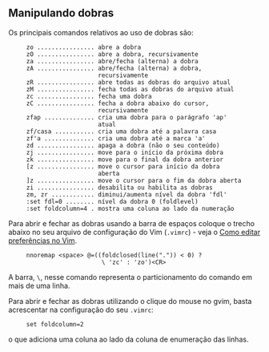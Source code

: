 Manipulando dobras
-------------------

Os principais comandos relativos ao uso de dobras são:

         zo ................ abre a dobra
         zO ................ abre a dobra, recursivamente
         za ................ abre/fecha (alterna) a dobra
         zA ................ abre/fecha (alterna) a dobra,
                             recursivamente
         zR ................ abre todas as dobras do arquivo atual
         zM ................ fecha todas as dobras do arquivo atual
         zc ................ fecha uma dobra
         zC ................ fecha a dobra abaixo do cursor,
                             recursivamente
         zfap .............. cria uma dobra para o parágrafo 'ap'
                             atual
         zf/casa ........... cria uma dobra até a palavra casa
         zf'a .............. cria uma dobra até a marca 'a'
         zd ................ apaga a dobra (não o seu conteúdo)
         zj ................ move para o início da próxima dobra
         zk ................ move para o final da dobra anterior
         [z ................ move o cursor para início da dobra
                             aberta
         ]z ................ move o cursor para o fim da dobra aberta
         zi ................ desabilita ou habilita as dobras
         zm, zr ............ diminui/aumenta nível da dobra 'fdl'
         :set fdl=0 ........ nível da dobra 0 (foldlevel)
         :set foldcolumn=4 . mostra uma coluna ao lado da numeração

Para abrir e fechar as dobras usando a barra de espaços coloque o trecho
abaixo no seu arquivo de configuração do Vim (`.vimrc`) - veja o
[Como editar preferências no Vim](../capitulo_12/como_editar_preferencias_no_vim.md).

         nnoremap <space> @=((foldclosed(line(".")) < 0) ?
                              \ 'zc' : 'zo')<CR>

A barra, `\`, nesse comando representa o particionamento do comando em
mais de uma linha.

Para abrir e fechar as dobras utilizando o clique do mouse no gvim,
basta acrescentar na configuração do seu `.vimrc`:

         set foldcolumn=2

o que adiciona uma coluna ao lado da coluna de enumeração das linhas.
